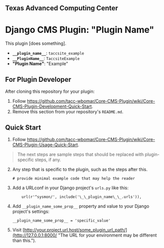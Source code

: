 ## Texas Advanced Computing Center
# Django CMS Plugin: "Plugin Name"

This plugin [does something].

- __`__plugin_name__`__: `taccsite_example`
- __`__PluginName__`__: `TaccsiteExample`
- __"Plugin Name"__: "Example"

## For Plugin Developer

After cloning this repository for your plugin:

1. Follow https://github.com/tacc-wbomar/Core-CMS-Plugin/wiki/Core-CMS-Plugin-Development-Quick-Start.
2. Remove this section from your repository's `README.md`.


## Quick Start

1. Follow https://github.com/tacc-wbomar/Core-CMS-Plugin/wiki/Core-CMS-Plugin-Usage-Quick-Start.

> The next steps are sample steps that should be replaced with plugin-specific steps, if any.

2. Any step that is specific to the plugin, such as the steps after this.

    ```
    # provide minimal example code that may help the reader
    ```

3. Add a URLconf in your Django project's `urls.py` like this:

    ```
        url(r'^sysmon/', include('\_\_plugin_name\_\_.urls')),
    ```

4. Add `__plugin_name_some_prop__` property and value to your Django project's settings:

    ```
    __plugin_name_some_prop__ = 'specific_value'
    ```

5. Visit [http://your.project.url.host/some_plugin_url_path/](http://127.0.0.1:8000/ "The URL for your environment may be different than this.").
